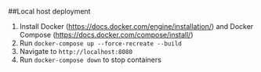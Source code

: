 ##Local host deployment

1) Install Docker (https://docs.docker.com/engine/installation/) and Docker Compose (https://docs.docker.com/compose/install/) <br/>
2) Run `docker-compose up --force-recreate --build` <br/>
3) Navigate to `http://localhost:8080`
4) Run `docker-compose down` to stop containers <br/>